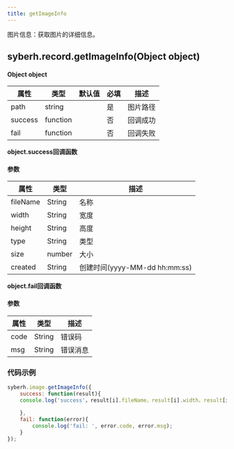 ```yaml
---
title: getImageInfo
---
```



图片信息：获取图片的详细信息。


## syberh.record.getImageInfo(Object object)
#### Object object
| 属性     | 类型   | 默认值  |  必填 | 描述                         |
| ---------- | ------- | -------- | ---------------- | ----------------------------------|
| path | string |        | 是       | 图片路径                           |
| success | function |        | 否       | 回调成功                    |
| fail   | function |        | 否       | 回调失败                    |

**object.success回调函数**
#### 参数
| 属性 | 类型   | 描述         |
| ---- | ------ | ------------ |
| fileName | String | 名称 |
| width | String | 宽度 |
| height | String | 高度 |
| type | String | 类型 |
| size | number | 大小 |
| created | String | 创建时间(yyyy-MM-dd hh:mm:ss) |

**object.fail回调函数**
#### 参数
| 属性 | 类型   | 描述     |
| ---- | ------ | -------- |
| code | String | 错误码   |
| msg  | String | 错误消息 |



### **代码示例**
``` javascript
syberh.image.getImageInfo({
	success: function(result){
    console.log('success'，result[i].fileName，result[i].width，result[i].height，result[i].type，result[i].size,result[i].created);    
      
	},
	fail: function(error){
		console.log('fail: ', error.code, error.msg);
	}
});
```
